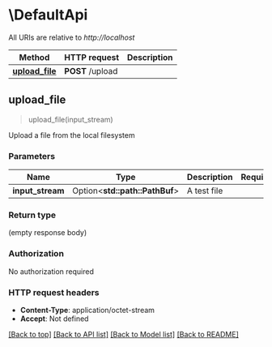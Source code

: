 # \DefaultApi

All URIs are relative to *http://localhost*

Method | HTTP request | Description
------------- | ------------- | -------------
[**upload_file**](DefaultApi.md#upload_file) | **POST** /upload | 



## upload_file

> upload_file(input_stream)


Upload a file from the local filesystem

### Parameters


Name | Type | Description  | Required | Notes
------------- | ------------- | ------------- | ------------- | -------------
**input_stream** | Option<**std::path::PathBuf**> | A test file |  |

### Return type

 (empty response body)

### Authorization

No authorization required

### HTTP request headers

- **Content-Type**: application/octet-stream
- **Accept**: Not defined

[[Back to top]](#) [[Back to API list]](../README.md#documentation-for-api-endpoints) [[Back to Model list]](../README.md#documentation-for-models) [[Back to README]](../README.md)

